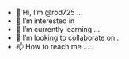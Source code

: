 - 👋 Hi, I’m @rod725 ...
- 👀 I’m interested in 
- 🌱 I’m currently learning ....
- 💞️ I’m looking to collaborate on ..
- 📫 How to reach me .....

<!---
rod725/rod725 is a ✨ special ✨ repository because its `README.md` (this file) appears on your GitHub profile.
You can click the Preview link to take a look at your changes.
--->
